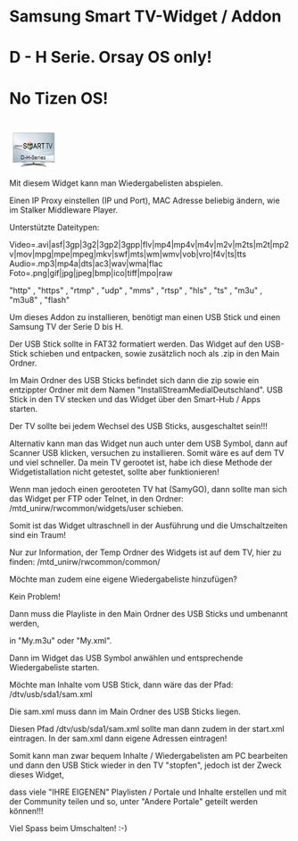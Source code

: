# Samsung Smart TV-Widget / Addon
# D - H Serie. Orsay OS only!
# No Tizen OS!
#
![Stream Medial Deutschland](icon.png)

Mit diesem Widget kann man Wiedergabelisten abspielen.

Einen IP Proxy einstellen (IP und Port), MAC Adresse beliebig ändern, wie im Stalker Middleware Player.

Unterstützte Dateitypen:

Video=.avi|asf|3gp|3g2|3gp2|3gpp|flv|mp4|mp4v|m4v|m2v|m2ts|m2t|mp2v|mov|mpg|mpe|mpeg|mkv|swf|mts|wm|wmv|vob|vro|f4v|ts|tts
Audio=.mp3|mp4a|dts|ac3|wav|wma|flac
Foto=.png|gif|jpg|jpeg|bmp|ico|tiff|mpo|raw

 "http" , "https" , "rtmp" , "udp" , "mms" , "rtsp" , "hls" , "ts" , "m3u" , "m3u8" , "flash"

Um dieses Addon zu installieren, benötigt man einen USB Stick und einen Samsung TV der Serie D bis H.

Der USB Stick sollte in FAT32 formatiert werden. Das Widget auf den USB-Stick schieben und entpacken, sowie zusätzlich noch als .zip in den Main Ordner.

Im Main Ordner des USB Sticks befindet sich dann die zip sowie ein entzippter Ordner mit dem Namen "InstallStreamMedialDeutschland".
USB Stick in den TV stecken und das Widget über den Smart-Hub / Apps starten.

Der TV sollte bei jedem Wechsel des USB Sticks, ausgeschaltet sein!!!

Alternativ kann man das Widget nun auch unter dem USB Symbol, dann auf Scanner USB klicken, versuchen zu installieren.
Somit wäre es auf dem TV und viel schneller. Da mein TV gerootet ist, habe ich diese Methode der Widgetistallation nicht getestet, sollte aber funktionieren!

Wenn man jedoch einen gerooteten TV hat (SamyGO), dann sollte man sich das Widget per FTP oder Telnet, in den Ordner: /mtd_unirw/rwcommon/widgets/user schieben.

Somit ist das Widget ultraschnell in der Ausführung und die Umschaltzeiten sind ein Traum!


Nur zur Information, der Temp Ordner des Widgets ist auf dem TV, hier zu finden: 
/mtd_unirw/rwcommon/common/


Möchte man zudem eine eigene Wiedergabeliste hinzufügen?

Kein Problem!

Dann muss die Playliste in den Main Ordner des USB Sticks und umbenannt werden,

in "My.m3u" oder "My.xml".

Dann im Widget das USB Symbol anwählen und entsprechende Wiedergabeliste starten.

Möchte man Inhalte vom USB Stick, dann wäre das der Pfad: /dtv/usb/sda1/sam.xml

Die sam.xml muss dann im Main Ordner des USB Sticks liegen.

Diesen Pfad /dtv/usb/sda1/sam.xml sollte man dann zudem in der start.xml eintragen.
In der sam.xml dann eigene Adressen eintragen!

Somit kann man zwar bequem Inhalte / Wiedergabelisten am PC bearbeiten
und dann den USB Stick wieder in den TV "stopfen",
jedoch ist der Zweck dieses Widget, 

dass viele "IHRE EIGENEN" Playlisten / Portale und Inhalte erstellen und mit der Community teilen und so, unter "Andere Portale" geteilt werden können!!!



Viel Spass beim Umschalten! :-)